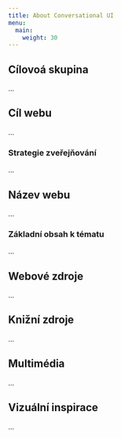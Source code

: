 ```yaml
---
title: About Conversational UI
menu:
  main:
    weight: 30
---
```


## Cílovoá skupina
...

## Cíl webu
...

### Strategie zveřejňování
...

## Název webu
...

### Základní obsah k tématu
...

## Webové zdroje
...

## Knižní zdroje
...

## Multimédia
...

## Vizuální inspirace
...
